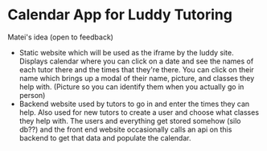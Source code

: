 # Calendar App for Luddy Tutoring

Matei's idea (open to feedback)
- Static website which will be used as the iframe by the luddy site. Displays calendar where you can click on a date and see the names of each tutor there and the times that they're there. You can click on their name which brings up a modal of their name, picture, and classes they help with. (Picture so you can identify them when you actually go in person)
- Backend website used by tutors to go in and enter the times they can help. Also used for new tutors to create a user and choose what classes they help with. The users and everything get stored somehow (silo db??) and the front end website occasionally calls an api on this backend to get that data and populate the calendar.
